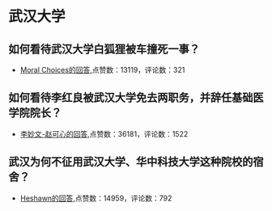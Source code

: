 #  武汉大学 
## 如何看待武汉大学白狐狸被车撞死一事？
- [Moral Choices的回答](https://www.zhihu.com/question/296465811/answer/500158797),点赞数：13119，评论数：321
## 如何看待李红良被武汉大学免去两职务，并辞任基础医学院院长？
- [李妙文-赵可心的回答](https://www.zhihu.com/question/421360246/answer/1477121101),点赞数：36181，评论数：1522
## 武汉为何不征用武汉大学、华中科技大学这种院校的宿舍？
- [Heshawn的回答](https://www.zhihu.com/question/370850294/answer/1012639698),点赞数：14959，评论数：792
